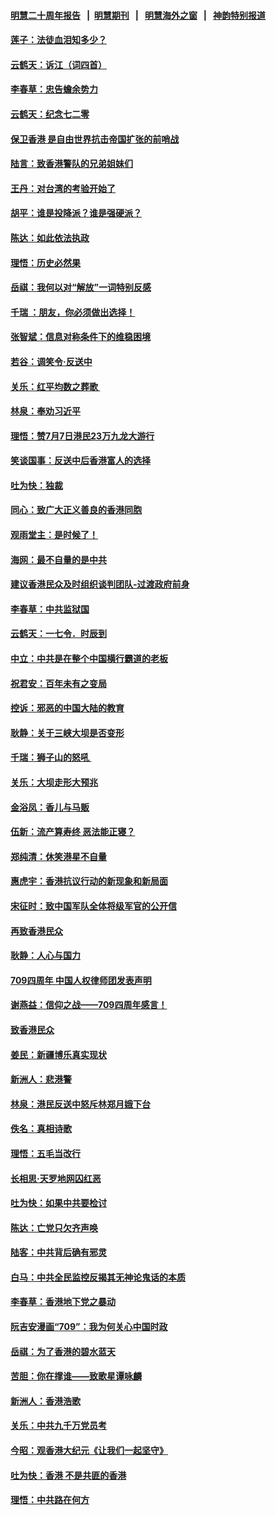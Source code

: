 #### [明慧二十周年报告](https://github.com/gfw-breaker/mh-reports/blob/master/README.md?t=07210241) &nbsp;&nbsp;|&nbsp;&nbsp;[明慧期刊](https://github.com/gfw-breaker/mh-qikan) &nbsp;&nbsp;|&nbsp;&nbsp; [明慧海外之窗](https://github.com/gfw-breaker/mh-news/blob/master/README.md?t=07210241) &nbsp;&nbsp;|&nbsp;&nbsp; [神韵特别报道](https://github.com/gfw-breaker/mh-news/blob/master/shenyun.md?t=07210241) 

#### [莲子：法徒血泪知多少？](../pages/nsc993/n11397534.md?t=07210241) 

#### [云鹤天：诉江（词四首）](../pages/nsc993/n11397502.md?t=07210241) 

#### [李春草：忠告蟾余势力](../pages/nsc993/n11396852.md?t=07210241) 

#### [云鹤天：纪念七二零](../pages/nsc993/n11396646.md?t=07210241) 

#### [保卫香港 是自由世界抗击帝国扩张的前哨战](../pages/nsc993/n11393186.md?t=07210241) 

#### [陆言：致香港警队的兄弟姐妹们](../pages/nsc993/n11392281.md?t=07210241) 

#### [王丹：对台湾的考验开始了](../pages/nsc993/n11391258.md?t=07210241) 

#### [胡平：谁是投降派？谁是强硬派？](../pages/nsc993/n11391224.md?t=07210241) 

#### [陈达：如此依法执政](../pages/nsc993/n11388999.md?t=07210241) 

#### [理悟：历史必然果](../pages/nsc993/n11388741.md?t=07210241) 

#### [岳祺：我何以对“解放”一词特别反感](../pages/nsc993/n11385696.md?t=07210241) 

#### [千瑞 ：朋友，你必须做出选择！](../pages/nsc993/n11384949.md?t=07210241) 

#### [张智斌：信息对称条件下的维稳困境](../pages/nsc993/n11384812.md?t=07210241) 

#### [若谷：调笑令‧反送中](../pages/nsc993/n11383745.md?t=07210241) 

#### [关乐：红平均数之葬歌 ](../pages/nsc993/n11383498.md?t=07210241) 

#### [林泉：奉劝习近平](../pages/nsc993/n11383487.md?t=07210241) 

#### [理悟：赞7月7日港民23万九龙大游行](../pages/nsc993/n11383473.md?t=07210241) 

#### [笑谈国事：反送中后香港富人的选择](../pages/nsc993/n11382020.md?t=07210241) 

#### [吐为快：独裁](../pages/nsc993/n11382755.md?t=07210241) 

#### [同心：致广大正义善良的香港同胞](../pages/nsc993/n11382745.md?t=07210241) 

#### [观雨堂主：是时候了！](../pages/nsc993/n11382737.md?t=07210241) 

#### [海网：最不自量的是中共](../pages/nsc993/n11380440.md?t=07210241) 

#### [建议香港民众及时组织谈判团队-过渡政府前身](../pages/nsc993/n11379909.md?t=07210241) 

#### [李春草：中共监狱国](../pages/nsc993/n11378989.md?t=07210241) 

#### [云鹤天：一七令．时辰到](../pages/nsc993/n11379260.md?t=07210241) 

#### [中立：中共是在整个中国横行霸道的老板](../pages/nsc993/n11378382.md?t=07210241) 

#### [祝君安：百年未有之变局](../pages/nsc993/n11378376.md?t=07210241) 

#### [控诉：邪恶的中国大陆的教育](../pages/nsc993/n11378344.md?t=07210241) 

#### [耿静：关于三峡大坝是否变形](../pages/nsc993/n11375879.md?t=07210241) 

#### [千瑞：狮子山的怒吼 ](../pages/nsc993/n11375644.md?t=07210241) 

#### [关乐：大坝走形大预兆](../pages/nsc993/n11375629.md?t=07210241) 

#### [金浴凤：香儿与马贩](../pages/nsc993/n11375580.md?t=07210241) 

#### [伍新：流产算寿终  恶法能正寝？](../pages/nsc993/n11375581.md?t=07210241) 

#### [郑纯清：休笑港星不自量](../pages/nsc993/n11375555.md?t=07210241) 

#### [惠虎宇：香港抗议行动的新现象和新局面](../pages/nsc993/n11375501.md?t=07210241) 

#### [宋征时：致中国军队全体将级军官的公开信](../pages/nsc993/n11373354.md?t=07210241) 

#### [再致香港民众](../pages/nsc993/n11373870.md?t=07210241) 

#### [耿静：人心与国力](../pages/nsc993/n11373759.md?t=07210241) 

#### [709四周年 中国人权律师团发表声明](../pages/nsc993/n11373565.md?t=07210241) 

#### [谢燕益：信仰之战——709四周年感言！](../pages/nsc993/n11373388.md?t=07210241) 

#### [致香港民众](../pages/nsc993/n11373286.md?t=07210241) 

#### [姜民：新疆博乐真实现状](../pages/nsc993/n11371223.md?t=07210241) 

#### [新洲人：悲港警](../pages/nsc993/n11371174.md?t=07210241) 

#### [林泉：港民反送中怒斥林郑月娥下台](../pages/nsc993/n11370676.md?t=07210241) 

#### [佚名：真相诗歌](../pages/nsc993/n11370666.md?t=07210241) 

#### [理悟：五毛当改行](../pages/nsc993/n11369314.md?t=07210241) 

#### [长相思‧天罗地网囚红恶](../pages/nsc993/n11368444.md?t=07210241) 

#### [吐为快：如果中共要检讨](../pages/nsc993/n11368441.md?t=07210241) 

#### [陈达：亡党只欠齐声唤](../pages/nsc993/n11367838.md?t=07210241) 

#### [陆客：中共背后确有邪灵](../pages/nsc993/n11365263.md?t=07210241) 

#### [白马：中共全民监控反揭其无神论鬼话的本质](../pages/nsc993/n11365236.md?t=07210241) 

#### [李春草：香港地下党之暴动](../pages/nsc993/n11365210.md?t=07210241) 

#### [阮吉安漫画“709”：我为何关心中国时政](../pages/nsc993/n11362127.md?t=07210241) 

#### [岳祺：为了香港的碧水蓝天](../pages/nsc993/n11362627.md?t=07210241) 

#### [苦胆：你在撑谁——致歌星谭咏麟](../pages/nsc993/n11361348.md?t=07210241) 

#### [新洲人：香港浩歌](../pages/nsc993/n11361334.md?t=07210241) 

#### [关乐：中共九千万党员考](../pages/nsc993/n11361304.md?t=07210241) 

#### [今昭：观香港大纪元《让我们一起坚守》](../pages/nsc993/n11361244.md?t=07210241) 

#### [吐为快：香港  不是共匪的香港](../pages/nsc993/n11360918.md?t=07210241) 

#### [理悟：中共路在何方](../pages/nsc993/n11360509.md?t=07210241) 

